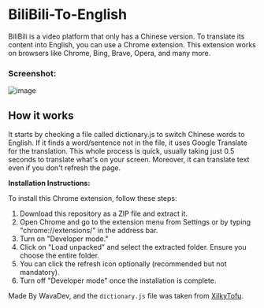 # BiliBili-To-English
BiliBili is a video platform that only has a Chinese version. To translate its content into English, you can use a Chrome extension. This extension works on browsers like Chrome, Bing, Brave, Opera, and many more.

### Screenshot:
![image](https://github.com/user-attachments/assets/594ffde2-3be6-4e05-8a40-51bc9b1cbf54)


## How it works
It starts by checking a file called dictionary.js to switch Chinese words to English. If it finds a word/sentence not in the file, it uses Google Translate for the translation. This whole process is quick, usually taking just 0.5 seconds to translate what's on your screen. Moreover, it can translate text even if you don't refresh the page.

**Installation Instructions:**

To install this Chrome extension, follow these steps:
1. Download this repository as a ZIP file and extract it.
2. Open Chrome and go to the extension menu from Settings or by typing "chrome://extensions/" in the address bar.
3. Turn on "Developer mode."
4. Click on "Load unpacked" and select the extracted folder. Ensure you choose the entire folder.
5. You can click the refresh icon optionally (recommended but not mandatory).
6. Turn off "Developer mode" once the installation is complete.

Made By WavaDev,
and the `dictionary.js` file was taken from [XilkyTofu](https://github.com/XilkyTofu/bilibili_translate_chrome_extension).
